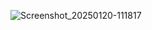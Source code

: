 ![Screenshot_20250120-111817](https://github.com/user-attachments/assets/5f76861f-a9c7-4d31-a3de-ffb3d0199d9b)
